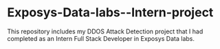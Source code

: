 # Exposys-Data-labs--Intern-project
This repository includes my DDOS Attack Detection project that I had completed as an Intern Full Stack Developer in Exposys Data labs.
